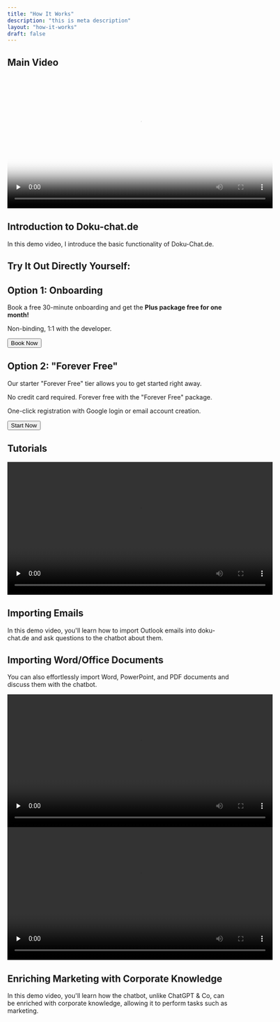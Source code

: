 ```yaml
---
title: "How It Works"
description: "this is meta description"
layout: "how-it-works"
draft: false
---
```


<section class="section-padding">
  <div class="container">
    <h2 class="mb-2">Main Video</h2>
    <div class="row align-items-center justify-content-around">
      <div class="col-lg-7" data-aos="fade-up" data-aos-delay="150">
        <video width="600" preload="none" controls poster="/videos/dokuchat-demo-thumbnail.png">
          <source src="/videos/dokuchat-handson-demo.webm" type="video/webm">
          <source src="/videos/dokuchat-handson-demo.mp4" type="video/mp4">
          Your browser does not support the video tag.
        </video>
      </div>
      <div class="col-lg-4 mt-4 mt-lg-0" data-aos="fade-in">
        <div class="content">
          <h2 id="emails">Introduction to Doku-chat.de</h2>
          <p>In this demo video, I introduce the basic functionality of Doku-Chat.de.</p>
        </div>
      </div>
    </div>
  </div>
</section>

<section class="section-padding">
  <div class="container">
    <div class="row">
      <h2 class="mb-2">Try It Out Directly Yourself:</h2>
      <div class="col">
        <div class="card">
          <div class="card-body">
            <h2 class="mb-2">Option 1: Onboarding</h2>
            <p>Book a free 30-minute onboarding and get the <strong>Plus package free for one month!</strong></p>
            <p>Non-binding, 1:1 with the developer.</p>
            <a href="https://calendly.com/justin-guese/doku-chat-onboarding">
              <button class="btn btn-primary mt-4">Book Now</button>
            </a>
          </div>
        </div>
      </div>
      <div class="col">
        <div class="card">
          <div class="card-body">
            <h2 class="mb-2">Option 2: "Forever Free"</h2>
            <p>Our starter "Forever Free" tier allows you to get started right away.</p>
            <p>No credit card required. Forever free with the "Forever Free" package.</p>
            <p>One-click registration with Google login or email account creation.</p>
            <a href="/pricing">
              <button class="btn btn-secondary mt-4">Start Now</button>
            </a>
          </div>
        </div>
      </div>
    </div>
  </div>
</section>

<section class="section-padding">
  <div class="container">
    <h2 class="mb-2">Tutorials</h2>
    <div class="row align-items-center justify-content-around">
      <div class="col-lg-7" data-aos="fade-up" data-aos-delay="150">
        <video width="600" preload="none" controls>
          <source src="/videos/dokuchat-email-demo.webm" type="video/webm">
          <source src="/videos/dokuchat-email-demo.mp4" type="video/mp4">
          Your browser does not support the video tag.
        </video>
      </div>
      <div class="col-lg-4 mt-4 mt-lg-0" data-aos="fade-in">
        <div class="content">
          <h2 id="emails">Importing Emails</h2>
          <p>In this demo video, you'll learn how to import Outlook emails into doku-chat.de and ask questions to the chatbot about them.</p>
        </div>
      </div>
    </div>
  </div>
</section>

<section class="section-padding image-info-section has-shapes bg-light-gray has-bg-brash bg-brash-y"
  style="background-image: url('{{ `images/brushes/section-top.svg` | relURL }}'), url('{{ `images/brushes/section-bottom.svg` | relURL }}');">
  <div class="container">
    <div class="row align-items-center">
      <div class="col-lg-4 col-md-5" data-aos="fade-in">
        <div class="content">
          <h2 id="word">Importing Word/Office Documents</h2>
          <p>You can also effortlessly import Word, PowerPoint, and PDF documents and discuss them with the chatbot.</p>
        </div>
      </div>
      <div class="col-lg-8 col-md-7" data-aos="fade-up" data-aos-delay="150">
        <video width="600" preload="none" controls>
          <source src="/videos/dokuchat-word-demo.webm" type="video/webm">
          <source src="/videos/dokuchat-word-demo.mp4" type="video/mp4">
          Your browser does not support the video tag.
        </video>
      </div>
    </div>
  </div>

  <div class="shape-3 shape-xs-2 bg-secondary rounded-circle"></div>
  <div class="shape-4 shape-sm-2 bg-tertiary rounded-circle"></div>
  <div class="shape-5 shape-sm bg-primary rounded-circle"></div>
  <div class="shape-6 shape-xs bg-secondary rounded-circle"></div>
  <div class="shape-7 shape-xs-2 bg-tertiary rounded-circle"></div>
</section>

<section class="section-padding">
  <div class="container">
    <div class="row align-items-center justify-content-around">
      <div class="col-lg-7" data-aos="fade-up" data-aos-delay="150">
        <video width="600" preload="none" controls>
          <source src="/videos/dokuchat-marketing-demo.webm" type="video/webm">
          <source src="/videos/dokuchat-marketing-demo.mp4" type="video/mp4">
          Your browser does not support the video tag.
        </video>
      </div>
      <div class="col-lg-4 mt-4 mt-lg-0" data-aos="fade-in">
        <div class="content">
          <h2 id="marketing">Enriching Marketing with Corporate Knowledge</h2>
          <p>In this demo video, you'll learn how the chatbot, unlike ChatGPT & Co, can be enriched with corporate knowledge, allowing it to perform tasks such as marketing.</p>
        </div>
      </div>
    </div>
  </div>
</section>